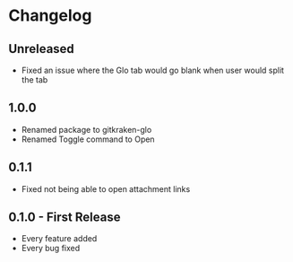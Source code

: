 # Changelog

## Unreleased
* Fixed an issue where the Glo tab would go blank when user would split the tab

## 1.0.0
* Renamed package to gitkraken-glo
* Renamed Toggle command to Open

## 0.1.1
* Fixed not being able to open attachment links

## 0.1.0 - First Release
* Every feature added
* Every bug fixed
